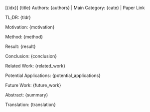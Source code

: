 [{idx}] {title}
Authors: {authors} | Main Category: {cate} | Paper Link

TL;DR: {tldr}

Motivation: {motivation}

Method: {method}

Result: {result}

Conclusion: {conclusion}

Related Work: {related_work}

Potential Applications: {potential_applications}

Future Work: {future_work}

Abstract: {summary}

Translation: {translation}